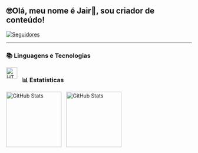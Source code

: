 
## 🤓Olá, meu nome é Jair👋, sou criador de conteúdo!

<p align="left">
    <a href="https://github.com/j4ir?tab=followers">
        <img 
            alt="Seguidores" 
            title="Me siga no GitHub" 
            src="https://custom-icon-badges.demolab.com/github/followers/j4ir?color=236ad3&labelColor=1155ba&style=for-the-badge&logo=github&label=Seguidores&logoColor=white"
        />
    </a>
</p>

---

### 📚 Linguagens e Tecnologias

<img 
    align="left" 
    alt="HTML"
    title="HTML" 
    width="30px" 
    style="padding-right: 10px;" 
    src="https://cdn.jsdelivr.net/gh/devicons/devicon@latest/icons/html5/html5-original.svg" 
/>
<img>

### 📊 Estatísticas

<p>
  <img 
    align="left" 
    alt="GitHub Stats" 
    height="150" 
    style="padding-right: 10px;" 
    src="https://github-readme-stats.vercel.app/api?username=j4ir&show_icons=true&theme=tokyonight&include_all_commits=true&locale=pt-br" 
  />
<p>


</p>
<img 
      align="left" 
      alt="GitHub Stats" 
      height="150" 
      src="https://github-readme-stats.vercel.app/api/top-langs/?username=j4ir&theme=tokyonight&layout=compact&custom_title=Tecnologias&langs_count=9" 
  />
</p>


  <picture> 
  <source
